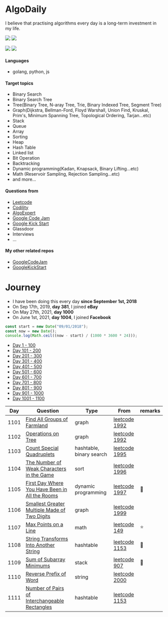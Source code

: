 # AlgoDaily

I believe that practising algorithms every day is a long-term investment in my life.

[![](https://img.shields.io/badge/dynamic/json?style=flat&labelColor=black&color=green&label=Solved&query=solvedOverTotal&url=https%3A%2F%2Fleetcode-badge.vercel.app%2Fapi%2Fusers%2Fcalvinchankf&logo=leetcode&logoColor=yellow)](https://leetcode.com/calvinchankf/)
[![](https://img.shields.io/badge/dynamic/json?style=flat&labelColor=black&color=green&label=Ranking&query=ranking&url=https%3A%2F%2Fleetcode-badge.vercel.app%2Fapi%2Fusers%2Fcalvinchankf&logo=leetcode&logoColor=yellow)](https://leetcode.com/calvinchankf/)

![](https://badges.pufler.dev/created/calvinchankf/algodaily)
![](https://badges.pufler.dev/updated/calvinchankf/algodaily)

#### Languages

-   golang, python, js

#### Target topics

-   Binary Search
-   Binary Search Tree
-   Tree(Binary Tree, N-aray Tree, Trie, Binary Indexed Tree, Segment Tree)
-   Graph(Dijkstra, Bellman-Ford, Floyd Warshall, Union Find, Kruskal, Prim's, Minimum Spanning Tree, Topological Ordering, Tarjan...etc)
-   Stack
-   Queue
-   Array
-   Sorting
-   Heap
-   Hash Table
-   Linked list
-   Bit Operation
-   Backtracking
-   Dynamic programming(Kadan, Knapsack, Binary Lifting...etc)
-   Math (Reservoir Sampling, Rejection Sampling...etc)
-   and more...

#### Questions from

-   [Leetcode](https://leetcode.com)
-   [Codility](https://app.codility.com/programmers/lessons/)
-   [AlgoExpert](https://www.algoexpert.io)
-   [Google Code Jam](https://codingcompetitions.withgoogle.com/codejam)
-   [Google Kick Start](https://codingcompetitions.withgoogle.com/kickstart/)
-   Glassdoor
-   Interviews
-   ...

#### My other related repos

-   [GoogleCodeJam](https://github.com/calvinchankf/GoogleCodeJam)
-   [GoogleKickStart](https://github.com/calvinchankf/GoogleKickStart)

# Journey

-   I have been doing this every day **since September 1st, 2018**
-   On Sep 17th, 2019, **day 381**, I joined **eBay**
-   On May 27th, 2021, **day 1000**
-   On June 1st, 2021, **day 1004**, I joined **Facebook**

```js
const start = new Date("09/01/2018");
const now = new Date();
console.log(Math.ceil((now - start) / (1000 * 3600 * 24)));
```

-   [Day 1 - 100](./markdowns/day1-100.md)
-   [Day 101 - 200](./markdowns/day101-200.md)
-   [Day 201 - 300](./markdowns/day201-300.md)
-   [Day 301 - 400](./markdowns/day301-400.md)
-   [Day 401 - 500](./markdowns/day401-500.md)
-   [Day 501 - 600](./markdowns/day501-600.md)
-   [Day 601 - 700](./markdowns/day601-700.md)
-   [Day 701 - 800](./markdowns/day701-800.md)
-   [Day 801 - 900](./markdowns/day801-900.md)
-   [Day 901 - 1000](./markdowns/day901-1000.md)
-   [Day 1001 - 1100](./markdowns/day1001-1100.md)

| Day  | Question                                                                                                        | Type                     | From                                                                                           | remarks |
| ---- | --------------------------------------------------------------------------------------------------------------- | ------------------------ | ---------------------------------------------------------------------------------------------- | ------- |
| 1101 | [Find All Groups of Farmland](/leetcode/1992-find-all-groups-of-farmland)                                       | graph                    | [leetcode 1992](https://leetcode.com/problems/find-all-groups-of-farmland/)                    |         |
| 1102 | [Operations on Tree](/leetcode/1993-operations-on-tree)                                                         | graph                    | [leetcode 1992](https://leetcode.com/problems/operations-on-tree/)                             |         |
| 1103 | [Count Special Quadruplets](/leetcode/1992-count-special-quadruplets)                                           | hashtable, binary search | [leetcode 1995](https://leetcode.com/problems/count-special-quadruplets/)                      |         |
| 1104 | [The Number of Weak Characters in the Game](/leetcode/1996-the-number-of-weak-characters-in-the-game)           | sort                     | [leetcode 1996](https://leetcode.com/problems/the-number-of-weak-characters-in-the-game/)      |         |
| 1105 | [First Day Where You Have Been in All the Rooms](/leetcode/1997-first-day-where-you-have-been-in-all-the-rooms) | dynamic programming      | [leetcode 1997](https://leetcode.com/problems/first-day-where-you-have-been-in-all-the-rooms/) | 📌      |
| 1106 | [Smallest Greater Multiple Made of Two Digits](/leetcode/1999-smallest-greater-multiple-made-of-two-digits)     | graph                    | [leetcode 1999](https://leetcode.com/problems/smallest-greater-multiple-made-of-two-digits/)   |         |
| 1107 | [Max Points on a Line](/leetcode/149-max-points-on-a-line)                                                      | math                     | [leetcode 149](https://leetcode.com/problems/max-points-on-a-line/)                            | ⭐️     |
| 1108 | [String Transforms Into Another String](/leetcode/1153-string-transforms-into-another-string)                   | hashtable                | [leetcode 1153](https://leetcode.com/problems/string-transforms-into-another-string/)          | 📌      |
| 1109 | [Sum of Subarray Minimums](/leetcode/907-sum-of-subarray-minimums)                                              | stack                    | [leetcode 907](https://leetcode.com/problems/sum-of-subarray-minimums/)                        | 📌      |
| 1110 | [Reverse Prefix of Word](/leetcode/2000-reverse-prefix-of-word)                                                 | string                   | [leetcode 2000](https://leetcode.com/problems/reverse-prefix-of-word/)                         |         |
| 1111 | [Number of Pairs of Interchangeable Rectangles](/leetcode/2001-number-of-pairs-of-interchangeable-rectangles)   | hashtable                | [leetcode 1153](https://leetcode.com/problems/number-of-pairs-of-interchangeable-rectangles/)  |         |
